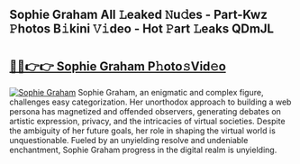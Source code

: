 ## Sophie Graham All 𝙻eaked 𝙽u𝚍es - Part-Kwz 𝙿hotos B𝚒kini 𝚅𝚒deo - Hot 𝙿art 𝙻eaks QDmJL

# <h2><a href="http://ld0urv9.urlbe.top/?page=Sophie+Graham">🔗🔗👉👉 Sophie Graham P𝚑oto𝚜Vid𝚎o</a></h2>

[![Sophie Graham](https://i.imgur.com/eBuTRDB.gif)](http://ld0urv9.urlbe.top/?page=Sophie+Graham)
Sophie Graham, an enigmatic and complex figure, challenges easy categorization. Her unorthodox approach to building a web persona has magnetized and offended observers, generating debates on artistic expression, privacy, and the intricacies of virtual societies. Despite the ambiguity of her future goals, her role in shaping the virtual world is unquestionable. Fueled by an unyielding resolve and undeniable enchantment, Sophie Graham progress in the digital realm is unyielding.
